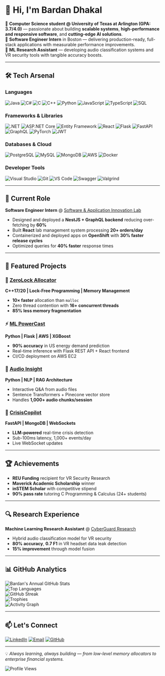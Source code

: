 # 👋 Hi, I'm Bardan Dhakal

🚀 **Computer Science student @ University of Texas at Arlington (GPA: 3.7/4.0)** — passionate about building **scalable systems**, **high-performance and responsive software**, and **cutting-edge AI solutions**.  
💼 **Software Engineer Intern** in Boston — delivering production-ready, full-stack applications with measurable performance improvements.  
🔬 **ML Research Assistant** — developing audio classification systems and VR security tools with tangible accuracy boosts.

---

## 🛠 Tech Arsenal

### **Languages**
![Java](https://img.shields.io/badge/Java-ED8B00?style=for-the-badge&logo=openjdk&logoColor=white)
![C#](https://img.shields.io/badge/C%23-239120?style=for-the-badge&logo=c-sharp&logoColor=white)
![C](https://img.shields.io/badge/C-00599C?style=for-the-badge&logo=c&logoColor=white)
![C++](https://img.shields.io/badge/C++-00599C?style=for-the-badge&logo=cplusplus&logoColor=white)
![Python](https://img.shields.io/badge/Python-3776AB?style=for-the-badge&logo=python&logoColor=white)
![JavaScript](https://img.shields.io/badge/JavaScript-F7DF1E?style=for-the-badge&logo=javascript&logoColor=black)
![TypeScript](https://img.shields.io/badge/TypeScript-007ACC?style=for-the-badge&logo=typescript&logoColor=white)
![SQL](https://img.shields.io/badge/SQL-336791?style=for-the-badge&logo=postgresql&logoColor=white)

### **Frameworks & Libraries**
![.NET](https://img.shields.io/badge/.NET-512BD4?style=for-the-badge&logo=dotnet&logoColor=white)
![ASP.NET Core](https://img.shields.io/badge/ASP.NET%20Core-512BD4?style=for-the-badge&logo=dotnet&logoColor=white)
![Entity Framework](https://img.shields.io/badge/Entity%20Framework-512BD4?style=for-the-badge&logo=dotnet&logoColor=white)
![React](https://img.shields.io/badge/React-20232A?style=for-the-badge&logo=react&logoColor=61DAFB)
![Flask](https://img.shields.io/badge/Flask-000000?style=for-the-badge&logo=flask&logoColor=white)
![FastAPI](https://img.shields.io/badge/FastAPI-005571?style=for-the-badge&logo=fastapi)
![GraphQL](https://img.shields.io/badge/GraphQL-E10098?style=for-the-badge&logo=graphql&logoColor=white)
![PyTorch](https://img.shields.io/badge/PyTorch-EE4C2C?style=for-the-badge&logo=pytorch&logoColor=white)
![JWT](https://img.shields.io/badge/JWT-000000?style=for-the-badge&logo=JSON%20web%20tokens&logoColor=white)

### **Databases & Cloud**
![PostgreSQL](https://img.shields.io/badge/PostgreSQL-336791?style=for-the-badge&logo=postgresql&logoColor=white)
![MySQL](https://img.shields.io/badge/MySQL-005C84?style=for-the-badge&logo=mysql&logoColor=white)
![MongoDB](https://img.shields.io/badge/MongoDB-4EA94B?style=for-the-badge&logo=mongodb&logoColor=white)
![AWS](https://img.shields.io/badge/AWS-232F3E?style=for-the-badge&logo=amazon-aws&logoColor=white)
![Docker](https://img.shields.io/badge/Docker-2496ED?style=for-the-badge&logo=docker&logoColor=white)

### **Developer Tools**
![Visual Studio](https://img.shields.io/badge/Visual%20Studio-5C2D91?style=for-the-badge&logo=visualstudio&logoColor=white)
![Git](https://img.shields.io/badge/Git-F05032?style=for-the-badge&logo=git&logoColor=white)
![VS Code](https://img.shields.io/badge/VS_Code-007ACC?style=for-the-badge&logo=visualstudiocode&logoColor=white)
![Swagger](https://img.shields.io/badge/Swagger-85EA2D?style=for-the-badge&logo=swagger&logoColor=black)
![Valgrind](https://img.shields.io/badge/Valgrind-4E4E4E?style=for-the-badge&logo=valgrind&logoColor=white)

---

## 💼 Current Role
**Software Engineer Intern** @ [Software & Application Innovation Lab](https://github.com/hicsail)
- Designed and deployed a **NestJS + GraphQL backend** reducing over-fetching by **60%**
- Built **React** lab management system processing **20+ orders/day**
- Containerized and deployed apps on **OpenShift** with **30% faster release cycles**
- Optimized queries for **40% faster** response times

---

## 🔬 Featured Projects

### 🚀 [ZeroLock Allocator](https://github.com/bardan-dhakal/ZeroLock-Allocator)  
**C++17/20 | Lock-Free Programming | Memory Management**
- **10× faster** allocation than `malloc`
- Zero thread contention with **16+ concurrent threads**
- **85% less memory fragmentation**

### ⚡ [ML PowerCast](https://github.com/bardan-dhakal/ML-PowerCast)  
**Python | Flask | AWS | XGBoost**
- **90% accuracy** in US energy demand prediction
- Real-time inference with Flask REST API + React frontend
- CI/CD deployment on AWS EC2

### 🎵 [Audio Insight](https://github.com/bardan-dhakal/audio-insight)  
**Python | NLP | RAG Architecture**
- Interactive Q&A from audio files
- Sentence Transformers + Pinecone vector store
- Handles **1,000+ audio chunks/session**

### 🚨 [CrisisCopilot](https://github.com/bardan-dhakal)  
**FastAPI | MongoDB | WebSockets**
- **LLM-powered** real-time crisis detection
- Sub-100ms latency, 1,000+ events/day
- Live WebSocket updates

---

## 🏆 Achievements
- **REU Funding** recipient for VR Security Research  
- **Maverick Academic Scholarship** winner  
- **inSTEM Scholar** with competitive stipend  
- **90% pass rate** tutoring C Programming & Calculus (24+ students)

---

## 🔍 Research Experience
**Machine Learning Research Assistant** @ [CyberGuard Research](https://fhshezan.github.io/cgrl.html)  
- Hybrid audio classification model for VR security  
- **80% accuracy**, **0.7 F1** in VR headset data leak detection  
- **15% improvement** through model fusion

---

## 📊 GitHub Analytics

![Bardan's Annual GitHub Stats](https://github-readme-stats.vercel.app/api?username=bardan-dhakal&show_icons=true&theme=tokyonight&count_private=true&include_all_commits=true&cache_seconds=86400&refresh)  
![Top Languages](https://github-readme-stats.vercel.app/api/top-langs/?username=bardan-dhakal&layout=compact&theme=tokyonight&langs_count=8&cache_seconds=86400&refresh)  
![GitHub Streak](https://streak-stats.demolab.com/?user=bardan-dhakal&theme=tokyonight&hide_border=true&mode=weekly)  
![Trophies](https://github-profile-trophy.vercel.app/?username=bardan-dhakal&theme=tokyonight&no-frame=true&column=4&margin-w=15&margin-h=15)  
![Activity Graph](https://github-readme-activity-graph.vercel.app/graph?username=bardan-dhakal&theme=tokyo-night&hide_border=true)

---

## 📫 Let's Connect
[![LinkedIn](https://img.shields.io/badge/LinkedIn-0077B5?style=for-the-badge&logo=linkedin&logoColor=white)](https://linkedin.com/in/bardan-dhakal)
[![Email](https://img.shields.io/badge/Email-D14836?style=for-the-badge&logo=gmail&logoColor=white)](mailto:bardandhakal2@gmail.com)
[![GitHub](https://img.shields.io/badge/GitHub-100000?style=for-the-badge&logo=github&logoColor=white)](https://github.com/bardan-dhakal)

---

💡 *Always learning, always building — from low-level memory allocators to enterprise financial systems.*

![Profile Views](https://komarev.com/ghpvc/?username=bardan-dhakal&color=blue&style=for-the-badge&label=Profile+Views)
